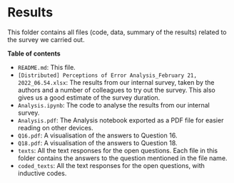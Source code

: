 # Results

This folder contains all files (code, data, summary of the results) related to the survey we carried out.

**Table of contents**

* `README.md`: This file.
* `[Distributed] Perceptions of Error Analysis_February 21, 2022_06.54.xlsx`: The results from our internal survey, taken by the authors and a number of colleagues to try out the survey. This also gives us a good estimate of the survey duration.
* `Analysis.ipynb`: The code to analyse the results from our internal survey.
* `Analysis.pdf`: The Analysis notebook exported as a PDF file for easier reading on other devices.
* `Q16.pdf`: A visualisation of the answers to Question 16.
* `Q18.pdf`: A visualisation of the answers to Question 18.
* `texts`: All the text responses for the open questions. Each file in this folder contains the answers to the question mentioned in the file name.
* `coded_texts`: All the text responses for the open questions, with inductive codes.